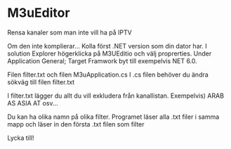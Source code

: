 # M3uEditor
Rensa kanaler som man inte vill ha på IPTV

Om den inte komplierar...
Kolla först .NET version som din dator har. I solution Explorer högerklicka på M3UEditio och välj proprerties. Under Application General; Target Framwork byt till exempelvis NET 6.0. 

Filen filter.txt och filen M3uApplication.cs
I .cs filen behöver du ändra sökväg till filen filter.txt

I filter.txt lägger du allt du vill exkludera från kanallistan.
Exempelvis) 
ARAB
AS
ASIA
AT
osv...

Du kan ha olika namn på olika filter. Programet läser alla .txt filer i samma mapp och läser in den första .txt filen som filter

Lycka till!
